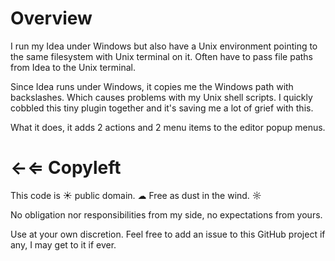 # Overview

I run my Idea under Windows but also have a Unix environment pointing to the same filesystem with Unix terminal
on it. Often have to pass file paths from Idea to the Unix terminal.

Since Idea runs under Windows, it copies me the Windows path with backslashes. Which causes problems with
my Unix shell scripts. I quickly cobbled this tiny plugin together and it's saving me a lot of grief with this.

What it does, it adds 2 actions and 2 menu items to the editor popup menus.

# &larr;&lArr; Copyleft

This code is &#9728; public domain. &#9729; Free as dust in the wind. &#x263c;

No obligation nor responsibilities from my side, no expectations from yours.

Use at your own discretion. Feel free to add an issue to this GitHub project if any, I may get to it if ever.

